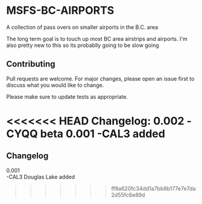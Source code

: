 # MSFS-BC-AIRPORTS

A collection of pass overs on smaller airports in the B.C. area

The long term goal is to touch up most BC area airstrips and airports. 
I'm also pretty new to this so its probablly going to be slow going

## Contributing
Pull requests are welcome. For major changes, please open an issue first to discuss what you would like to change.

Please make sure to update tests as appropriate.

<<<<<<< HEAD
Changelog:
0.002
-CYQQ beta
0.001
-CAL3 added
=======
## Changelog
0.001  
-CAL3 Douglas Lake added
>>>>>>> ff8a620fc34dd1a7bb8b177e7e7da2d55fc6e89d
